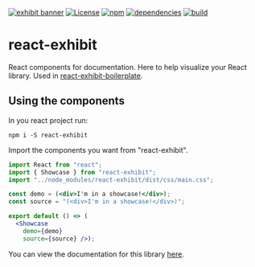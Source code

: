 [![exhibit banner](https://raw.githubusercontent.com/au-re/react-exhibit/gh-pages/static/media/exhibit.png)](https://au-re.github.io/react-exhibit/)
[![License](https://img.shields.io/packagist/l/doctrine/orm.svg?style=flat-square)](https://github.com/au-re/react-exhibit/blob/master/LICENSE)
[![npm](https://img.shields.io/npm/v/npm.svg?style=flat-square)](https://www.npmjs.com/package/react-exhibit)
[![dependencies](https://david-dm.org/au-re/react-exhibit.svg)](https://david-dm.org/au-re/react-exhibit)
[![build](https://travis-ci.org/au-re/react-exhibit.svg?branch=master)](https://travis-ci.org/au-re/react-exhibit)

# react-exhibit

React components for documentation. Here to help visualize your React library.
Used in [react-exhibit-boilerplate](https://github.com/au-re/react-exhibit-boilerplate).

## Using the components

In you react project run:

```shell
npm i -S react-exhibit
```

Import the components you want from "react-exhibit".

```jsx
import React from "react";
import { Showcase } from "react-exhibit";
import "../node_modules/react-exhibit/dist/css/main.css";

const demo = (<div>I'm in a showcase!</div>);
const source = "(<div>I'm in a showcase!</div>)";

export default () => (
  <Showcase
    demo={demo}
    source={source} />);
```

You can view the documentation for this library [here](https://au-re.github.io/react-exhibit/).
